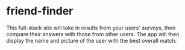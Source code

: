 # friend-finder
This full-stack site will take in results from your users' surveys, then compare their answers with those from other users. The app will then display the name and picture of the user with the best overall match.

